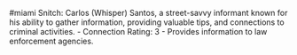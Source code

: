 #miami 
Snitch: Carlos (Whisper) Santos, a street-savvy informant known for his ability to gather information, providing valuable tips, and connections to criminal activities. - Connection Rating: 3 - Provides information to law enforcement agencies.